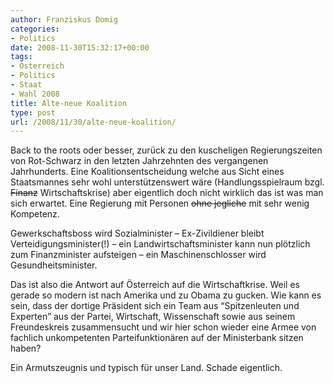 ```yaml
---
author: Franziskus Domig
categories:
- Politics
date: 2008-11-30T15:32:17+00:00
tags:
- Österreich
- Politics
- Staat
- Wahl 2008
title: Alte-neue Koalition
type: post
url: /2008/11/30/alte-neue-koalition/
---
```


Back to the roots oder besser, zurück zu den kuscheligen Regierungszeiten von Rot-Schwarz in den letzten Jahrzehnten des vergangenen Jahrhunderts. Eine Koalitionsentscheidung welche aus Sicht eines Staatsmannes sehr wohl unterstützenswert wäre (Handlungsspielraum bzgl. <span style="text-decoration: line-through;">Finanz</span> Wirtschaftskrise) aber eigentlich doch nicht wirklich das ist was man sich erwartet. Eine Regierung mit Personen <span style="text-decoration: line-through;">ohne jegliche</span> mit sehr wenig Kompetenz.

Gewerkschaftsboss wird Sozialminister &#8211; Ex-Zivildiener bleibt Verteidigungsminister(!) &#8211; ein Landwirtschaftsminister kann nun plötzlich zum Finanzminister aufsteigen &#8211; ein Maschinenschlosser wird Gesundheitsminister.

Das ist also die Antwort auf Österreich auf die Wirtschaftkrise. Weil es gerade so modern ist nach Amerika und zu Obama zu gucken. Wie kann es sein, dass der dortige Präsident sich ein Team aus &#8220;Spitzenleuten und Experten&#8221; aus der Partei, Wirtschaft, Wissenschaft sowie aus seinem Freundeskreis zusammensucht und wir hier schon wieder eine Armee von fachlich unkompetenten Parteifunktionären auf der Ministerbank sitzen haben?

Ein Armutszeugnis und typisch für unser Land. Schade eigentlich.
